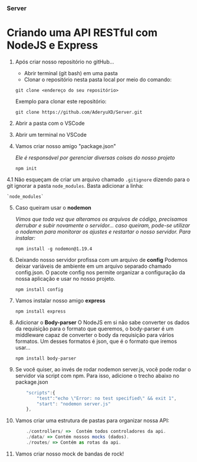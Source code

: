 ### Server

# Criando uma API RESTful com NodeJS e Express

1. Após criar nosso repositório no gitHub...
    - Abrir terminal (git bash) em uma pasta
    - Clonar o repositório nesta pasta local por meio do comando:
    
    `git clone <endereço do seu repositório>`

    Exemplo para clonar este repositório:

    `git clone https://github.com/AderyuXD/Server.git`
    
2. Abrir a pasta com o VSCode

3. Abrir um terminal no VSCode

4. Vamos criar nosso amigo "package.json"

    _Ele é responsável por gerenciar diversas coisas do nosso projeto_

    `npm init`

4.1 Não esqueçam de criar um arquivo chamado `.gitignore` dizendo para o git ignorar a pasta 
    `node_modules`. Basta adicionar a linha:

    `node_modules`

5. Caso queiram usar o **nodemon**

    _Vimos que toda vez que alteramos os arquivos de código, precisamos derrubar e subir novamente
    o servidor... caso queiram, pode-se utilizar o nodemon para monitorar os ajustes e restartar o 
    nosso servidor. Para instalar:_

    `npm install -g nodemon@1.19.4`

6. Deixando nosso servidor profissa com um arquivo de **config**
    Podemos deixar variáveis de ambiente em um arquivo separado chamado config.json. O pacote config nos 
    permite organizar a configuração da nossa aplicação e usar no nosso projeto.

    `npm install config`
    
7. Vamos instalar nosso amigo **express**

    `npm install express` 

8. Adicionar o **Body-parser**
    O NodeJS em si não sabe converter os dados da requisição para o formato que queremos, o
    body-parser é um middleware capaz de converter o body da requisição para vários formatos. Um
    desses formatos é json, que é o formato que iremos usar...

    `npm install body-parser`

9. Se você quiser, ao invés de rodar nodemon server.js, você pode rodar o servidor via script com npm.
    Para isso, adicione o trecho abaixo no package.json

    ~~~javascript
        "scripts":{
            "test":"echo \"Error: no test specified\" && exit 1",
            "start": "nodemon server.js"
        },
    ~~~

10. Vamos criar uma estrutura de pastas para organizar nossa API:

    ~~~javascript
        ./controllers/ =>  Contém todos controladores da api.
        ./data/ => Contém nossos mocks (dados).
        ./routes/ => Contém as rotas da api.    
    ~~~

11. Vamos criar nosso mock de bandas de rock!